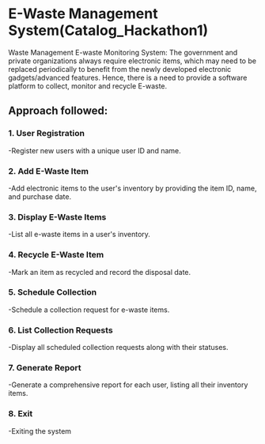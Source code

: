 # E-Waste Management System(Catalog_Hackathon1)
Waste Management E-waste Monitoring System: The government and private organizations always require electronic items, which may need to be replaced periodically to benefit from the newly developed electronic gadgets/advanced features. Hence, there is a need to provide a software platform to collect, monitor and recycle E-waste.

## Approach followed:
### 1. User Registration
   -Register new users with a unique user ID and name.
### 2. Add E-Waste Item
   -Add electronic items to the user's inventory by providing the item ID, name, and purchase date.
### 3. Display E-Waste Items
   -List all e-waste items in a user's inventory.
### 4. Recycle E-Waste Item
   -Mark an item as recycled and record the disposal date.
### 5. Schedule Collection
   -Schedule a collection request for e-waste items.
### 6. List Collection Requests
   -Display all scheduled collection requests along with their statuses.
### 7. Generate Report
   -Generate a comprehensive report for each user, listing all their inventory items. 
### 8. Exit
   -Exiting the system

